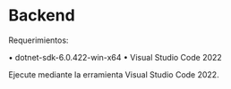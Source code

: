 # Backend
Requerimientos:

•	dotnet-sdk-6.0.422-win-x64
•	Visual Studio Code 2022

Ejecute mediante la erramienta Visual Studio Code 2022. 
 






